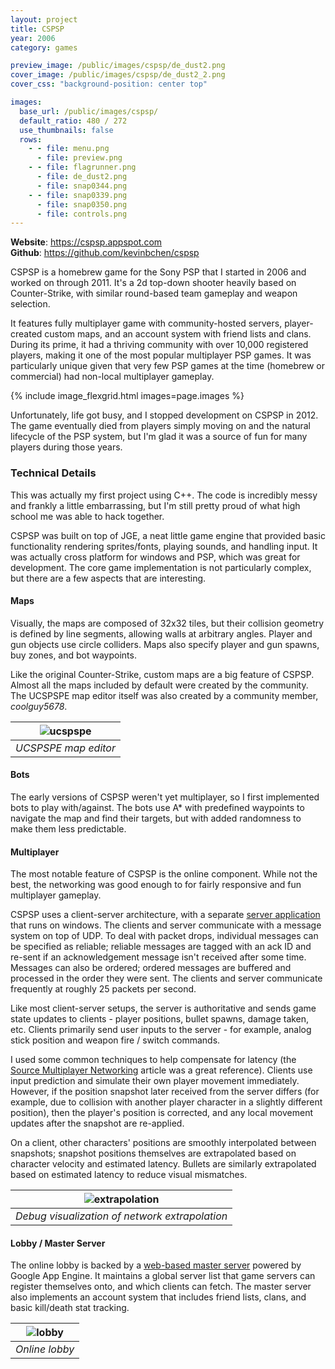 ```yaml
---
layout: project
title: CSPSP
year: 2006
category: games

preview_image: /public/images/cspsp/de_dust2.png
cover_image: /public/images/cspsp/de_dust2_2.png
cover_css: "background-position: center top"

images:
  base_url: /public/images/cspsp/
  default_ratio: 480 / 272
  use_thumbnails: false
  rows:
    - - file: menu.png
      - file: preview.png
    - - file: flagrunner.png
      - file: de_dust2.png
      - file: snap0344.png
    - - file: snap0339.png
      - file: snap0350.png
      - file: controls.png
---
```


**Website**: <https://cspsp.appspot.com> <br>
**Github**: <https://github.com/kevinbchen/cspsp>

CSPSP is a homebrew game for the Sony PSP that I started in 2006 and worked on through 2011. It's a 2d top-down shooter heavily based on Counter-Strike, with similar round-based team gameplay and weapon selection.

It features fully multiplayer game with community-hosted servers, player-created custom maps, and an account system with friend lists and clans. During its prime, it had a thriving community with over 10,000 registered players, making it one of the most popular multiplayer PSP games. It was particularly unique given that very few PSP games at the time (homebrew or commercial) had non-local multiplayer gameplay.

{% include image_flexgrid.html images=page.images %}

Unfortunately, life got busy, and I stopped development on CSPSP in 2012. The game eventually died from players simply moving on and the natural lifecycle of the PSP system, but I'm glad it was a source of fun for many players during those years.

### Technical Details

This was actually my first project using C++. The code is incredibly messy and frankly a little embarrassing, but I'm still pretty proud of what high school me was able to hack together.

CSPSP was built on top of JGE, a neat little game engine that provided basic functionality rendering sprites/fonts, playing sounds, and handling input. It was actually cross platform for windows and PSP, which was great for development. The core game implementation is not particularly complex, but there are a few aspects that are interesting.

#### Maps
Visually, the maps are composed of 32x32 tiles, but their collision geometry is defined by line segments, allowing walls at arbitrary angles. Player and gun objects use circle colliders. Maps also specify player and gun spawns, buy zones, and bot waypoints. 

Like the original Counter-Strike, custom maps are a big feature of CSPSP. Almost all the maps included by default were created by the community. The UCSPSPE map editor itself was also created by a community member, *coolguy5678*. 

|![ucspspe](/public/images/cspsp/ucspspe.png)|
|:--:|
|*UCSPSPE map editor*|

#### Bots
The early versions of CSPSP weren't yet multiplayer, so I first implemented bots to play with/against. The bots use A* with predefined waypoints to navigate the map and find their targets, but with added randomness to make them less predictable.

#### Multiplayer
The most notable feature of CSPSP is the online component. While not the best, the networking was good enough to for fairly responsive and fun multiplayer gameplay.

CSPSP uses a client-server architecture, with a separate [server application](https://github.com/kevinbchen/cspspserver) that runs on windows. The clients and server communicate with a message system on top of UDP. To deal with packet drops, individual messages can be specified as reliable; reliable messages are tagged with an ack ID and re-sent if an acknowledgement message isn't received after some time. Messages can also be ordered; ordered messages are buffered and processed in the order they were sent. The clients and server communicate frequently at roughly 25 packets per second.

Like most client-server setups, the server is authoritative and sends game state updates to clients - player positions, bullet spawns, damage taken, etc. Clients primarily send user inputs to the server - for example, analog stick position and weapon fire / switch commands.

I used some common techniques to help compensate for latency (the [Source Multiplayer Networking](https://developer.valvesoftware.com/wiki/Source_Multiplayer_Networking) article was a great reference). Clients use input prediction and simulate their own player movement immediately. However, if the position snapshot later received from the server differs (for example, due to collision with another player character in a slightly different position), then the player's position is corrected, and any local movement updates after the snapshot are re-applied.

On a client, other characters' positions are smoothly interpolated between snapshots; snapshot positions themselves are extrapolated based on character velocity and estimated latency. Bullets are similarly extrapolated based on estimated latency to reduce visual mismatches.

|![extrapolation](/public/images/cspsp/extrapolation.png)|
|:--:|
|*Debug visualization of network extrapolation*|

#### Lobby / Master Server

The online lobby is backed by a [web-based master server](http://cspsp.appspot.com/) powered by Google App Engine. It maintains a global server list that game servers can register themselves onto, and which clients can fetch. The master server also implements an account system that includes friend lists, clans, and basic kill/death stat tracking. 

|![lobby](/public/images/cspsp/lobby.png)|
|:--:|
|*Online lobby*|